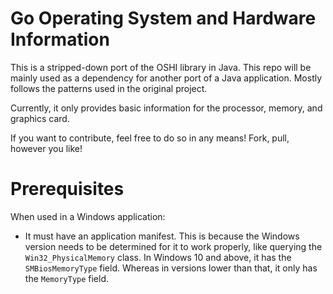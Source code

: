 # Go Operating System and Hardware Information
This is a stripped-down port of the OSHI library in Java. This repo will be mainly used as a dependency for another port of a Java application.
Mostly follows the patterns used in the original project.

Currently, it only provides basic information for the processor, memory, and graphics card.

If you want to contribute, feel free to do so in any means! Fork, pull, however you like!

# Prerequisites
When used in a Windows application:
* It must have an application manifest. This is because the Windows version needs to be determined
for it to work properly, like querying the `Win32_PhysicalMemory` class. In Windows 10 and above, it has the `SMBiosMemoryType` field.
Whereas in versions lower than that, it only has the `MemoryType` field.
